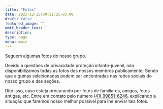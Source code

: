 ```yaml
---
title: "Fotos"
date: 2023-12-15T00:21:25-03:00
draft: false
featured_image: ''
omit_header_text: 
description: 
type: page
menu: main
---
```


Seguem algumas fotos do nosso grupo. 

Devido a questões de privacidade proteção infanto-juvenil, não disponibilizamos todas as fotos dos nossos membros publicamente. Sendo que algumas selecionadas podem ser encontradas nas redes sociais do nosso grupo e das seções.

Dito isso, caso esteja procurando por fotos de familiares, amigos, fotos antigas, etc. Entre em contato pelo número [(41) 99851-6246](https://api.whatsapp.com/send/?phone=5541998516246), explicando a situação que faremos nosso melhor possível para lhe enviar tais fotos.
